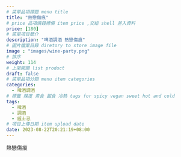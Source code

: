 ```yaml
---
# 菜單品項標題 menu title 
title: "熱戀傷痕"
# price 品項價錢標價 item price ,交給 shell 差入資料
price: [180] 
# 菜單項目簡介 
description: "啤酒調酒 熱戀傷痕"
# 圖片檔案目錄 diretory to store image file
image : "images/wine-party.png"
# 排序
weight: 114 
# 上架開關 list product 
draft: false
# 菜單品項分類 menu item categories 
categories:
  - 啤酒調酒 
# 標籤 辣度 素食 甜食 冷熱 tags for spicy vegan sweet hot and cold 
tags:
  - 啤酒
  - 調酒 
  - 威士忌
# 項目上傳日期 item upload date 
date: 2023-08-22T20:21:19+08:00
---
```


 熱戀傷痕
